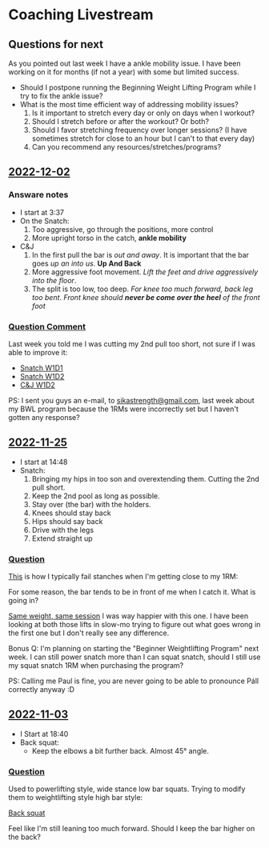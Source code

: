 # Coaching Livestream
## Questions for next
As you pointed out last week I have a ankle mobility issue. I have been working on it for months (if not a year)
with some but limited success.
* Should I postpone running the Beginning Weight Lifting Program while I try to fix the ankle issue?
* What is the most time efficient way of addressing mobility issues?
  1. Is it important to stretch every day or only on days when I workout?
  2. Should I stretch before or after the workout? Or both?
  3. Should I favor stretching frequency over longer sessions? (I have sometimes stretch for close to an hour but
  I can't to that every day)
  4. Can you recommend any resources/stretches/programs?

## [2022-12-02](https://www.facebook.com/daire.fitzgerald.94/videos/887558815579029)
### Answare notes
* I start at 3:37
* On the Snatch:
  1. Too aggressive, go through the positions, more control
  1. More upright torso in the catch, **ankle mobility**
* C&J
  1. In the first pull the bar is *out and away*. It is important that the bar goes *up an into us*. **Up And Back**
  1. More aggressive foot movement. *Lift the feet and drive aggressively into the floor*.
  1. The split is too low, too deep. *For knee too much forward, back leg too bent*. *Front knee should **never be come
over the heel** of the front foot*

### [Question Comment](https://www.facebook.com/groups/323490962344244/posts/889773539049314/?comment_id=889817389044929&__cft__[0]=AZVA3FwxtN9CXug7Lt6gbNAdGSkC5B2MpTWnWmoaYQS8vmAVBAUVw0d2uSVCAjbikLqyFFxM2AvxBfIIPN5zndBy1u9bGBIwVAmGC3IVxe-0ayqmJddgMOmejdx407_bXggrBYYdj7Un3dag8K6Bh68mc87NgoXGJk5A8T84LCd1VKox-zJrk4lSsVXrCXRqaLQ&__tn__=R]-R)
Last week you told me I was cutting my 2nd pull too short, not sure if I was able to improve it:
* [Snatch W1D1](https://youtu.be/3UxpvsmlT8s?t=8)
* [Snatch W1D2](https://youtu.be/Iy2mcJ4fAuo?t=12)
* [C&J W1D2](https://youtu.be/HLdpf2Q9MfE?t=21)

PS: I sent you guys an e-mail, to sikastrength@gmail.com, last week about my BWL program because the 1RMs
were incorrectly set but I haven't gotten any response?

## [2022-11-25](https://www.facebook.com/groups/323490962344244/posts/886155642744437/?__cft__[0]=AZU0BHrT3L-EDMPC4Fv00HggW4KmGMK5P7rHlaS3TrdeQz65FNkUnPvz81V3gxQ6_iUJlrthe_U-Jhg0wMNBBGuZbwjBEcceiWKKK0xJt2oeOjANIdgoyBb_pOEzYXwfC0D5r8nFeUWAmTFgcAjkXJt8&__tn__=%2CO%2CP-R)
* I start at 14:48
* Snatch:
  1. Bringing my hips in too son and overextending them. Cutting the 2nd pull short.
  2. Keep the 2nd pool as long as possible.
  3. Stay over (the bar) with the holders.
  3. Knees should stay back
  4. Hips should say back
  2. Drive with the legs
  3. Extend straight up

### [Question](https://www.facebook.com/groups/323490962344244/posts/884235426269792/?comment_id=884308396262495&__cft__[0]=AZVXf_He3_tnQxMho3LxzPDtKaiWzvpc64LUcWSW5vAfpraCRtuDFk2Krwc8UelyzxS5Y9orHl64LQx3iAIxWn1VcY5s9D8lv9OEgxaE6fSf4npQyfHJN-w7mH6_7vq5GF9gHf-EEJ3KUW9NoQLzThVI&__tn__=R]-R)
[This](https://www.youtube.com/watch?v=58eDfxaaLao) is how I typically fail stanches when I'm getting close to my 1RM:

For some reason, the bar tends to be in front of me when I catch it. What is going in?

[Same weight, same session](https://www.youtube.com/watch?v=4DmNXgzTsko) I was way happier with this one.
I have been looking at both those lifts in slow-mo trying to figure out what goes wrong in the first one but I don't really see any difference. 

Bonus Q:
I'm planning on starting the "Beginner Weightlifting Program" next week. I can still power snatch more than I can squat snatch, should I still use my squat snatch 1RM when purchasing the program?

PS: Calling me Paul is fine, you are never going to be able to pronounce Páll correctly anyway :D

## [2022-11-03](https://www.facebook.com/groups/323490962344244/posts/870908534269148/?__cft__[0]=AZWmrHMvWGu6plBqXbox4D6ov3UknR-6c4h2H7Em0b6a5a5TFoaywHv0xYFd5QydEtYsRMkK149EnaIjkx3obtnjLFrd0uYCiN0jKueI5pJQldFdtCI0nK1GJ4HVdAinUBTh43xdhojiGs2cJ6wu21Zv&__tn__=%2CO%2CP-R)
* I Start at 18:40
* Back squat:
  * Keep the elbows a bit further back. Almost 45° angle.

### [Question](https://www.facebook.com/groups/323490962344244/posts/870051171021551/?comment_id=870157261010942&__cft__[0]=AZXUCawX__b9w6SnwTzsLcXZ8-DTmKEHXu8bWafJxi2J7Mmld1XJE4wAk_v7LlpLAxcxbvIhLjTmEKfUCWkRVWT-ebtAbZyyMYxWKyIELcJF3rPBDae1RvAC_p1Xb2VsS-01_veyL5Ss7T2xdgK1JMuM&__tn__=R]-R)
Used to powerlifting style, wide stance low bar squats. Trying to modify them to weightlifting style high bar style:

[Back squat](https://youtu.be/chJYyIczL9A?t=30)

Feel like I'm still leaning too much forward. Should I keep the bar higher on the back?

